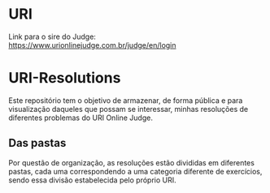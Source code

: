 # URI
Link para o sire do Judge: https://www.urionlinejudge.com.br/judge/en/login

# URI-Resolutions
Este repositório tem o objetivo de armazenar, de forma pública e para visualização daqueles que possam se interessar, minhas resoluções de diferentes problemas do URI Online Judge.

## Das pastas
Por questão de organização, as resoluções estão divididas em diferentes pastas, cada uma correspondendo a uma categoria diferente de exercícios, sendo essa divisão estabelecida pelo próprio URI.